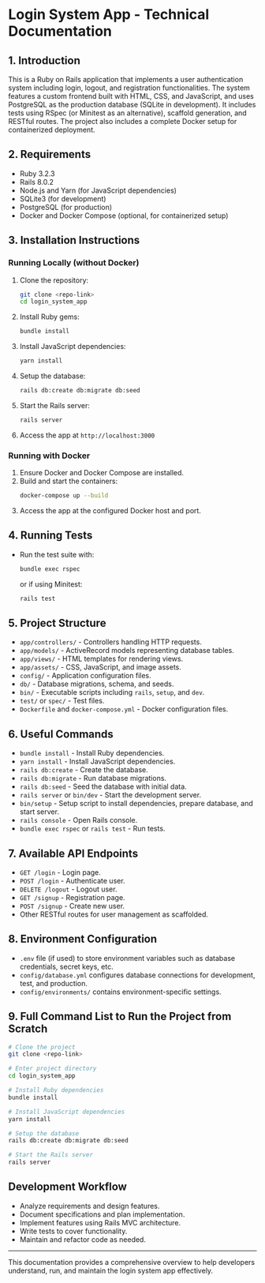 # Login System App - Technical Documentation

## 1. Introduction
This is a Ruby on Rails application that implements a user authentication system including login, logout, and registration functionalities. The system features a custom frontend built with HTML, CSS, and JavaScript, and uses PostgreSQL as the production database (SQLite in development). It includes tests using RSpec (or Minitest as an alternative), scaffold generation, and RESTful routes. The project also includes a complete Docker setup for containerized deployment.

## 2. Requirements
- Ruby 3.2.3
- Rails 8.0.2
- Node.js and Yarn (for JavaScript dependencies)
- SQLite3 (for development)
- PostgreSQL (for production)
- Docker and Docker Compose (optional, for containerized setup)

## 3. Installation Instructions

### Running Locally (without Docker)
1. Clone the repository:
   ```bash
   git clone <repo-link>
   cd login_system_app
   ```
2. Install Ruby gems:
   ```bash
   bundle install
   ```
3. Install JavaScript dependencies:
   ```bash
   yarn install
   ```
4. Setup the database:
   ```bash
   rails db:create db:migrate db:seed
   ```
5. Start the Rails server:
   ```bash
   rails server
   ```
6. Access the app at `http://localhost:3000`

### Running with Docker
1. Ensure Docker and Docker Compose are installed.
2. Build and start the containers:
   ```bash
   docker-compose up --build
   ```
3. Access the app at the configured Docker host and port.

## 4. Running Tests
- Run the test suite with:
  ```bash
  bundle exec rspec
  ```
  or if using Minitest:
  ```bash
  rails test
  ```

## 5. Project Structure
- `app/controllers/` - Controllers handling HTTP requests.
- `app/models/` - ActiveRecord models representing database tables.
- `app/views/` - HTML templates for rendering views.
- `app/assets/` - CSS, JavaScript, and image assets.
- `config/` - Application configuration files.
- `db/` - Database migrations, schema, and seeds.
- `bin/` - Executable scripts including `rails`, `setup`, and `dev`.
- `test/` or `spec/` - Test files.
- `Dockerfile` and `docker-compose.yml` - Docker configuration files.

## 6. Useful Commands
- `bundle install` - Install Ruby dependencies.
- `yarn install` - Install JavaScript dependencies.
- `rails db:create` - Create the database.
- `rails db:migrate` - Run database migrations.
- `rails db:seed` - Seed the database with initial data.
- `rails server` or `bin/dev` - Start the development server.
- `bin/setup` - Setup script to install dependencies, prepare database, and start server.
- `rails console` - Open Rails console.
- `bundle exec rspec` or `rails test` - Run tests.

## 7. Available API Endpoints
- `GET /login` - Login page.
- `POST /login` - Authenticate user.
- `DELETE /logout` - Logout user.
- `GET /signup` - Registration page.
- `POST /signup` - Create new user.
- Other RESTful routes for user management as scaffolded.

## 8. Environment Configuration
- `.env` file (if used) to store environment variables such as database credentials, secret keys, etc.
- `config/database.yml` configures database connections for development, test, and production.
- `config/environments/` contains environment-specific settings.

## 9. Full Command List to Run the Project from Scratch
```bash
# Clone the project
git clone <repo-link>

# Enter project directory
cd login_system_app

# Install Ruby dependencies
bundle install

# Install JavaScript dependencies
yarn install

# Setup the database
rails db:create db:migrate db:seed

# Start the Rails server
rails server
```

## Development Workflow
- Analyze requirements and design features.
- Document specifications and plan implementation.
- Implement features using Rails MVC architecture.
- Write tests to cover functionality.
- Maintain and refactor code as needed.

---

This documentation provides a comprehensive overview to help developers understand, run, and maintain the login system app effectively.
